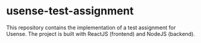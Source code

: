 # usense-test-assignment
This repository contains the implementation of a test assignment for Usense. The project is built with ReactJS (frontend) and NodeJS (backend).
